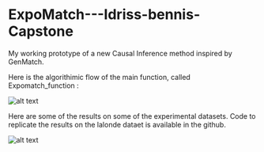 # ExpoMatch---Idriss-bennis-Capstone
My working prototype of a new Causal Inference method inspired by GenMatch.


Here is the algorithimic flow of the main function, called Expomatch_function :

![alt text](https://github.com/Idrissben/ExpoMatch---Idriss-bennis-Capstone/blob/main/algorithm_flow.png)

Here are some of the results on some of the experimental datasets. Code to replicate the results on the lalonde dataet is available in the github.

![alt text](https://github.com/Idrissben/ExpoMatch---Idriss-bennis-Capstone/blob/main/test_results.png)
